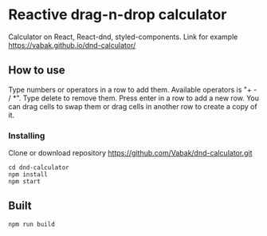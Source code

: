 # Reactive drag-n-drop calculator

Calculator on React, React-dnd, styled-components.
Link for example https://vabak.github.io/dnd-calculator/

## How to use

Type numbers or operators in a row to add them. Available operators is "+ - / *".
Type delete to remove them.
Press enter in a row to add a new row.
You can drag cells to swap them or drag cells in another row to create a copy of it. 

### Installing

Clone or download repository https://github.com/Vabak/dnd-calculator.git

```
cd dnd-calculator
npm install
npm start
```

## Built 

```
npm run build
```
